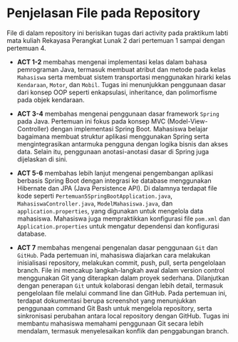 # **Penjelasan File pada Repository**

File di dalam repository ini berisikan tugas dari activity pada praktikum labti mata kuliah Rekayasa Perangkat Lunak 2 dari pertemuan 1 sampai dengan pertemuan 4.

- **ACT 1-2** membahas mengenai implementasi kelas dalam bahasa pemrograman Java, termasuk membuat atribut dan metode pada kelas `Mahasiswa`
  serta membuat sistem transportasi menggunakan hirarki kelas `Kendaraan`, `Motor`, dan `Mobil`. Tugas ini menunjukkan penggunaan dasar dari konsep OOP seperti
  enkapsulasi, inheritance, dan polimorfisme pada objek kendaraan.

- **ACT 3-4** membahas mengenai penggunaan dasar framework `Spring` pada Java. Pertemuan ini fokus pada konsep MVC (Model-View-Controller)
  dengan implementasi Spring Boot. Mahasiswa belajar bagaimana membuat struktur aplikasi menggunakan Spring serta mengintegrasikan antarmuka pengguna
  dengan logika bisnis dan akses data. Selain itu, penggunaan anotasi-anotasi dasar di Spring juga dijelaskan di sini.

- **ACT 5-6** membahas lebih lanjut mengenai pengembangan aplikasi berbasis Spring Boot dengan integrasi ke database
  menggunakan Hibernate dan JPA (Java Persistence API). Di dalamnya terdapat file kode seperti `Pertemuan5SpringBootApplication.java`,
  `MahasiswaController.java`, `ModelMahasiswa.java`, dan `application.properties`, yang digunakan untuk mengelola data mahasiswa.
  Mahasiswa juga mempraktikkan konfigurasi file `pom.xml` dan `Application.properties` untuk mengatur dependensi dan konfigurasi database.

- **ACT 7** membahas mengenai pengenalan dasar penggunaan `Git` dan `GitHub`. Pada pertemuan ini, mahasiswa diajarkan cara melakukan inisialisasi repository,
  melakukan commit, push, pull, serta pengelolaan branch. File ini mencakup langkah-langkah awal dalam version control menggunakan Git yang diterapkan dalam proyek sederhana.
  Dilanjutkan dengan penerapan `Git` untuk kolaborasi dengan lebih detail, termasuk pengelolaan file melalui command line dan GitHub. Pada pertemuan ini,
  terdapat dokumentasi berupa screenshot yang menunjukkan penggunaan command Git Bash untuk mengelola repository, serta sinkronisasi perubahan antara local repository dengan GitHub.
  Tugas ini membantu mahasiswa memahami penggunaan Git secara lebih mendalam, termasuk menyelesaikan konflik dan penggabungan branch.
